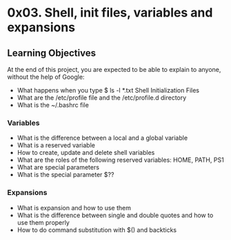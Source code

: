 # 0x03. Shell, init files, variables and expansions
## Learning Objectives
At the end of this project, you are expected to be able to explain to anyone, without the help of Google:
* What happens when you type $ ls -l *.txt
Shell Initialization Files
* What are the /etc/profile file and the /etc/profile.d directory
* What is the ~/.bashrc file
### Variables
* What is the difference between a local and a global variable
* What is a reserved variable
* How to create, update and delete shell variables
* What are the roles of the following reserved variables: HOME, PATH, PS1
* What are special parameters
* What is the special parameter $??
### Expansions
* What is expansion and how to use them
* What is the difference between single and double quotes and how to use them properly
* How to do command substitution with $() and backticks
